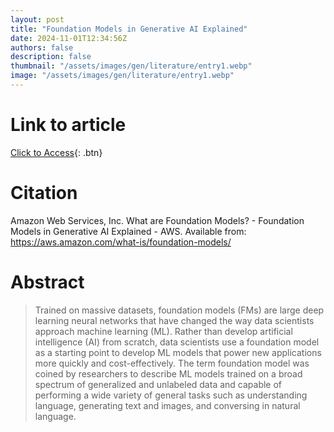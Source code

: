 ```yaml
---
layout: post
title: "Foundation Models in Generative AI Explained"
date: 2024-11-01T12:34:56Z
authors: false
description: false
thumbnail: "/assets/images/gen/literature/entry1.webp"
image: "/assets/images/gen/literature/entry1.webp"
---
```

# Link to article
[Click to Access](https://aws.amazon.com/what-is/foundation-models/ ){: .btn}

# Citation
Amazon Web Services, Inc. What are Foundation Models? - Foundation Models in Generative AI Explained - AWS. Available from: https://aws.amazon.com/what-is/foundation-models/ 

# Abstract
 > Trained on massive datasets, foundation models (FMs) are large deep learning neural networks that have changed the way data scientists approach machine learning (ML). Rather than develop artificial intelligence (AI) from scratch, data scientists use a foundation model as a starting point to develop ML models that power new applications more quickly and cost-effectively. The term foundation model was coined by researchers to describe ML models trained on a broad spectrum of generalized and unlabeled data and capable of performing a wide variety of general tasks such as understanding language, generating text and images, and conversing in natural language.